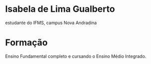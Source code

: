 # Isabela de Lima Gualberto
estudante do IFMS, campus Nova Andradina

# Formação
Ensino Fundamental completo e cursando o Ensino Médio Integrado.

